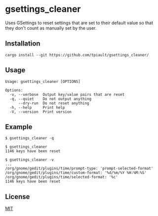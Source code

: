 # gsettings_cleaner

Uses GSettings to reset settings that are set to their default value so that they don't count as manually set by the user.

## Installation

```
cargo install --git https://github.com/tpiault/gsettings_cleaner/
```

## Usage

```
Usage: gsettings_cleaner [OPTIONS]

Options:
  -v, --verbose  Output key/value pairs that are reset
  -q, --quiet    Do not output anything
      --dry-run  Do not reset anything
  -h, --help     Print help
  -V, --version  Print version
```

## Example
```
$ gsettings_cleaner -q

$ gsettings_cleaner
1146 keys have been reset

$ gsettings_cleaner -v
...
/org/gnome/gedit/plugins/time/prompt-type: 'prompt-selected-format'
/org/gnome/gedit/plugins/time/custom-format: '%d/%m/%Y %H:%M:%S'
/org/gnome/gedit/plugins/time/selected-format: '%c'
1146 keys have been reset
```

## License

[MIT](https://choosealicense.com/licenses/mit/)